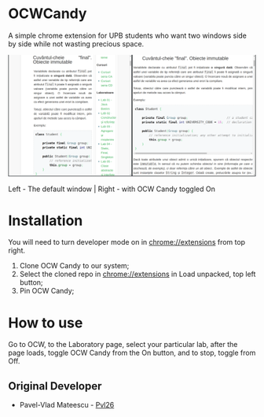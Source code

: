 # OCWCandy
A simple chrome extension for UPB students who want two windows side by side while not wasting precious space.

<p align="center">
<img src="images/comparison.png">
</p>

Left - The default window  |  Right - with OCW Candy toggled On

Installation
============
You will need to turn developer mode on in [chrome://extensions](chrome://extensions) from top right.

1. Clone OCW Candy to our system;
2. Select the cloned repo in [chrome://extensions](chrome://extensions) in Load unpacked, top left button;
3. Pin OCW Candy;

How to use
==========
Go to OCW, to the Laboratory page, select your particular lab, after the page loads, toggle OCW Candy from the On button, and to stop, toggle from Off.

Original Developer
------------------

 * Pavel-Vlad Mateescu - [Pvl26](https://github.com/Pvl26)